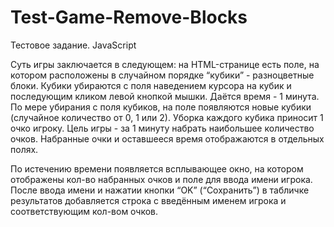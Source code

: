 # Test-Game-Remove-Blocks
Тестовое задание. JavaScript

Суть игры заключается в следующем: на HTML-странице есть поле, на котором расположены в случайном порядке “кубики” - разноцветные блоки. Кубики убираются с поля наведением курсора на кубик и последующим кликом левой кнопкой мышки. Даётся время - 1 минута. По мере убирания с поля кубиков, на поле появляются новые кубики (случайное количество от 0, 1 или 2). Уборка каждого кубика приносит 1 очко игроку. Цель игры - за 1 минуту набрать наибольшее количество очков. Набранные очки и оставшееся время отображаются в отдельных полях.

По истечению времени появляется всплывающее окно, на котором отображены кол-во набранных очков и поле для ввода имени игрока. После ввода имени и нажатии кнопки “OK” (“Сохранить”) в табличке результатов добавляется строка с введённым именем игрока и соответствующим кол-вом очков.
